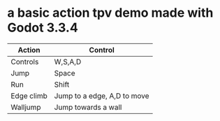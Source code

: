 # a basic action tpv demo made with Godot 3.3.4

|Action|Control|
|--|--|
|Controls|W,S,A,D|
|Jump|Space|
|Run|Shift|
|Edge climb|Jump to a edge, A,D to move|
|Walljump|Jump towards a wall|
